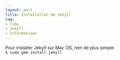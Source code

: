 ```yaml
---
layout: post
title: Installation de Jekyll
tag:
- ruby
- jekyll
- informatique
---
```


Pour installer Jekyll sur Mac OS, rien de plus simple.		
`$ sudo gem install jekyll`